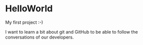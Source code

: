 
# HelloWorld
My first project :-)

I want to learn a bit about git and GitHub to be able to follow the conversations of our developers.
